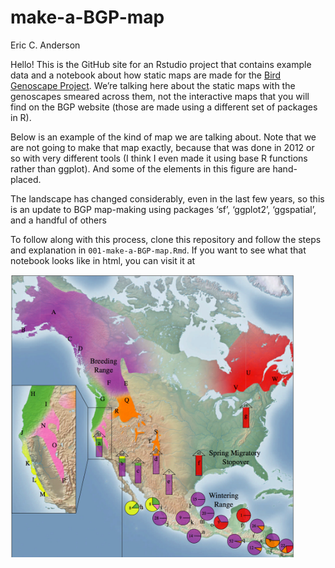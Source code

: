 make-a-BGP-map
================
Eric C. Anderson

Hello\! This is the GitHub site for an Rstudio project that contains
example data and a notebook about how static maps are made for the [Bird
Genoscape Project](https://www.birdgenoscape.org/). We’re talking here
about the static maps with the genoscapes smeared across them, not the
interactive maps that you will find on the BGP website (those are made
using a different set of packages in R).

Below is an example of the kind of map we are talking about. Note that
we are not going to make that map exactly, because that was done in 2012
or so with very different tools (I think I even made it using base R
functions rather than ggplot). And some of the elements in this figure
are hand-placed.

The landscape has changed considerably, even in the last few years, so
this is an update to BGP map-making using packages ‘sf’, ‘ggplot2’,
‘ggspatial’, and a handful of others

To follow along with this process, clone this repository and follow the
steps and explanation in `001-make-a-BGP-map.Rmd`. If you want to see
what that notebook looks like in html, you can visit it
at

<img src="img/wiwa-genoscape.png" title="Wilson's Warbler Genoscape from Ruegg et al. 2013" alt="Wilson's Warbler Genoscape from Ruegg et al. 2013" width="90%" />

